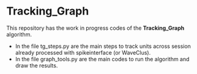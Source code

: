 # Tracking_Graph

This repository has the work in progress codes of the **Tracking_Graph** algorithm. 

- In the file tg_steps.py are the main steps to track units across session already processed with spikeinterface (or WaveClus).
- In the file graph_tools.py are the main codes to run the algorithm and draw the results.
